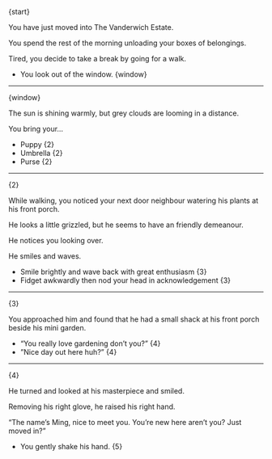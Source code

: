 {start}

You have just moved into The Vanderwich Estate. 

You spend the rest of the morning unloading your boxes of belongings. 

Tired, you decide to take a break by going for a walk. 

- You look out of the window. {window}

---

{window}

The sun is shining warmly, but grey clouds are looming in a distance.

You bring your…

- Puppy {2}
- Umbrella {2}
- Purse {2}

---
 
{2}

While walking, you noticed your next door neighbour watering his plants at his front porch.

He looks a little grizzled, but he seems to have an friendly demeanour.

He notices you looking over.

He smiles and waves.

- Smile brightly and wave back with great enthusiasm {3}
- Fidget awkwardly then nod your head in acknowledgement {3}

---
 
{3}

You approached him and found that he had a small shack at his front porch beside his mini garden.

- “You really love gardening don’t you?” {4}
- ”Nice day out here huh?” {4}


---
 
{4}

He turned and looked at his masterpiece and smiled.

Removing his right glove, he raised his right hand.

“The name’s Ming, nice to meet you. You’re new here aren’t you? Just moved in?”

- You gently shake his hand. {5}
 

